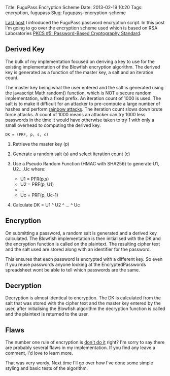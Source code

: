 Title: FuguPass Encryption Scheme
Date: 2013-02-19 10:20
Tags: encryption, fugupass
Slug: fugupass-encryption-scheme

[Last post](http://jessek.co.nz/2013/02/fugupass.html) I introduced the FuguPass password encryption script. In this post I'm going to go over the encryption scheme used which is based on RSA Laboratories [PKCS #5: Password-Based Cryptography Standard](http://www.rsa.com/rsalabs/node.asp?id=2127).

## Derived Key

The bulk of my implementation focused on deriving a key to use for the existing implementation of the Blowfish encryption algorithm. The derived key is generated as a function of the master key, a salt and an iteration count.

The master key being what the user entered and the salt is generated using the javascript Math.random() function, which is NOT a secure random implementation, with a fixed prefix. An iteration count of 1000 is used. The salt is to make it difficult for an attacker to pre-compute a large number of hashes and perform [rainbow attacks](http://en.wikipedia.org/wiki/Rainbow_table). The iteration count slows down brute force attacks. A count of 1000 means an attacker can try 1000 less passwords in the time it would have otherwise taken to try 1 with only a small overhead to computing the derived key.

	DK = (PRF, p, s, c)

1. Retrieve the master key (p)
2. Generate a random salt (s) and select iteration count (c)
3. Use a Pseudo Random Function (HMAC with SHA256) to generate U1, U2....Uc where:

	* U1 = PFR(p,s)
	* U2 = PRF(p, U1)
	* ...
	* Uc = PRF(p, Uc-1)

4. Calculate DK = U1 ^ U2 ^ ... ^ Uc

## Encryption

On submitting a password, a random salt is generated and a derived key calculated. The Blowfish implementation is then initialised with the DK and the encryption function is called on the plaintext. The resulting cipher text and the salt used are stored along with an identifier for the password.

This ensures that each password is encrypted with a different key. So even if you reuse passwords anyone looking at the EncryptedPasswords spreadsheet wont be able to tell which passwords are the same.

## Decryption

Decryption is almost identical to encryption. The DK is calculated from the salt that was stored with the cipher text and the master key entered by the user, after initialising the Blowfish algorithm the decryption function is called and the plaintext is returned to the user.

## Flaws

The number one rule of encryption is [don't do it](http://bindshell.nl/pub/cryptography-presentation-tnphp/#4) right? I'm sorry to say there are probably several flaws in my implementation. If you find any leave a comment, I'd love to learn more.

That was very wordy. Next time I'll go over how I've done some simple styling and basic tests of the algorithm.